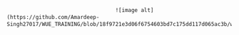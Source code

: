 
                                      
                                      
                                      
                                      
                                      
                                      
                                      
                                      
                                      ![image alt](https://github.com/Amardeep-Singh27017/WUE_TRAINING/blob/18f9721e3d06f6754603bd7c175dd117d065ac3b/whereuelevate_logo.jfif)

